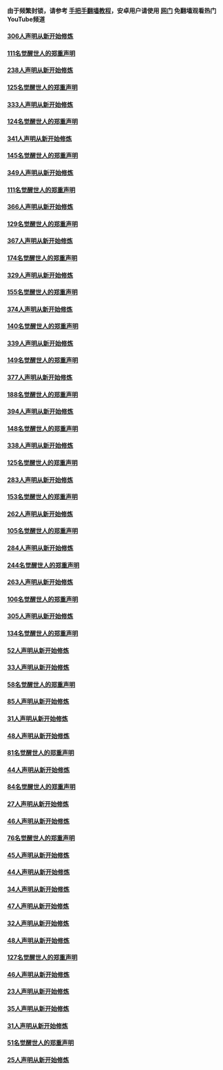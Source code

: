 #### 由于频繁封锁，请参考 [手把手翻墙教程](https://github.com/gfw-breaker/guides/wiki/)，安卓用户请使用 [网门](https://github.com/gfw-breaker/nogfw/blob/master/dl.md?t=07192101) 免翻墙观看热门YouTube频道 

#### [306人声明从新开始修炼](../pages/91/428076.md?t=07192101) 

#### [111名觉醒世人的郑重声明](../pages/91/428075.md?t=07192101) 

#### [238人声明从新开始修炼](../pages/91/427767.md?t=07192101) 

#### [125名觉醒世人的郑重声明](../pages/91/427766.md?t=07192101) 

#### [333人声明从新开始修炼](../pages/91/427525.md?t=07192101) 

#### [124名觉醒世人的郑重声明](../pages/91/427524.md?t=07192101) 

#### [341人声明从新开始修炼](../pages/91/427255.md?t=07192101) 

#### [145名觉醒世人的郑重声明](../pages/91/427254.md?t=07192101) 

#### [349人声明从新开始修炼](../pages/91/426969.md?t=07192101) 

#### [111名觉醒世人的郑重声明](../pages/91/426968.md?t=07192101) 

#### [366人声明从新开始修炼](../pages/91/426737.md?t=07192101) 

#### [129名觉醒世人的郑重声明](../pages/91/426736.md?t=07192101) 

#### [367人声明从新开始修炼](../pages/91/426421.md?t=07192101) 

#### [174名觉醒世人的郑重声明](../pages/91/426420.md?t=07192101) 

#### [329人声明从新开始修炼](../pages/91/426139.md?t=07192101) 

#### [155名觉醒世人的郑重声明](../pages/91/426138.md?t=07192101) 

#### [374人声明从新开始修炼](../pages/91/425811.md?t=07192101) 

#### [140名觉醒世人的郑重声明](../pages/91/425810.md?t=07192101) 

#### [339人声明从新开始修炼](../pages/91/425690.md?t=07192101) 

#### [149名觉醒世人的郑重声明](../pages/91/425689.md?t=07192101) 

#### [377人声明从新开始修炼](../pages/91/424867.md?t=07192101) 

#### [188名觉醒世人的郑重声明](../pages/91/424866.md?t=07192101) 

#### [394人声明从新开始修炼](../pages/91/423914.md?t=07192101) 

#### [148名觉醒世人的郑重声明](../pages/91/423913.md?t=07192101) 

#### [338人声明从新开始修炼](../pages/91/423540.md?t=07192101) 

#### [125名觉醒世人的郑重声明](../pages/91/423539.md?t=07192101) 

#### [283人声明从新开始修炼](../pages/91/423296.md?t=07192101) 

#### [153名觉醒世人的郑重声明](../pages/91/423295.md?t=07192101) 

#### [262人声明从新开始修炼](../pages/91/423004.md?t=07192101) 

#### [105名觉醒世人的郑重声明](../pages/91/423003.md?t=07192101) 

#### [284人声明从新开始修炼](../pages/91/422707.md?t=07192101) 

#### [244名觉醒世人的郑重声明](../pages/91/422706.md?t=07192101) 

#### [263人声明从新开始修炼](../pages/91/422553.md?t=07192101) 

#### [106名觉醒世人的郑重声明](../pages/91/422552.md?t=07192101) 

#### [305人声明从新开始修炼](../pages/91/422153.md?t=07192101) 

#### [134名觉醒世人的郑重声明](../pages/91/422152.md?t=07192101) 

#### [52人声明从新开始修炼](../pages/91/421846.md?t=07192101) 

#### [33人声明从新开始修炼](../pages/91/421804.md?t=07192101) 

#### [58名觉醒世人的郑重声明](../pages/91/421845.md?t=07192101) 

#### [85人声明从新开始修炼](../pages/91/421769.md?t=07192101) 

#### [31人声明从新开始修炼](../pages/91/421763.md?t=07192101) 

#### [48人声明从新开始修炼](../pages/91/421605.md?t=07192101) 

#### [81名觉醒世人的郑重声明](../pages/91/421656.md?t=07192101) 

#### [44人声明从新开始修炼](../pages/91/421544.md?t=07192101) 

#### [84名觉醒世人的郑重声明](../pages/91/421543.md?t=07192101) 

#### [27人声明从新开始修炼](../pages/91/421465.md?t=07192101) 

#### [46人声明从新开始修炼](../pages/91/421454.md?t=07192101) 

#### [76名觉醒世人的郑重声明](../pages/91/421453.md?t=07192101) 

#### [45人声明从新开始修炼](../pages/91/421452.md?t=07192101) 

#### [44人声明从新开始修炼](../pages/91/421422.md?t=07192101) 

#### [34人声明从新开始修炼](../pages/91/421322.md?t=07192101) 

#### [47人声明从新开始修炼](../pages/91/421264.md?t=07192101) 

#### [32人声明从新开始修炼](../pages/91/421225.md?t=07192101) 

#### [48人声明从新开始修炼](../pages/91/421202.md?t=07192101) 

#### [127名觉醒世人的郑重声明](../pages/91/421224.md?t=07192101) 

#### [46人声明从新开始修炼](../pages/91/421203.md?t=07192101) 

#### [23人声明从新开始修炼](../pages/91/421138.md?t=07192101) 

#### [35人声明从新开始修炼](../pages/91/421122.md?t=07192101) 

#### [31人声明从新开始修炼](../pages/91/421081.md?t=07192101) 

#### [51名觉醒世人的郑重声明](../pages/91/421080.md?t=07192101) 

#### [25人声明从新开始修炼](../pages/91/421020.md?t=07192101) 

